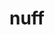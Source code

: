 ---
category: 4-letters
denotation: null
name: nuff
reference_link: https://www.etymonline.com/word/nuff
root_language: null
root_name: null
title: nuff
type: free
word_sums:
- respelling: nuff
  sum: 'Nuff + '
---